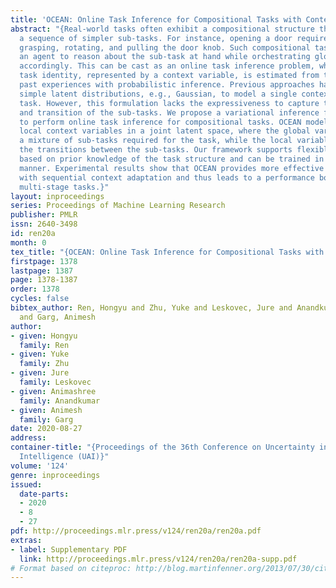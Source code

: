 ```yaml
---
title: 'OCEAN: Online Task Inference for Compositional Tasks with Context Adaptation'
abstract: "{Real-world tasks often exhibit a compositional structure that contains
  a sequence of simpler sub-tasks. For instance, opening a door requires reaching,
  grasping, rotating, and pulling the door knob. Such compositional tasks require
  an agent to reason about the sub-task at hand while orchestrating global behavior
  accordingly. This can be cast as an online task inference problem, where the current
  task identity, represented by a context variable, is estimated from the agent’s
  past experiences with probabilistic inference. Previous approaches have employed
  simple latent distributions, e.g., Gaussian, to model a single context for the entire
  task. However, this formulation lacks the expressiveness to capture the composition
  and transition of the sub-tasks. We propose a variational inference framework OCEAN
  to perform online task inference for compositional tasks. OCEAN models global and
  local context variables in a joint latent space, where the global variables represent
  a mixture of sub-tasks required for the task, while the local variables capture
  the transitions between the sub-tasks. Our framework supports flexible latent distributions
  based on prior knowledge of the task structure and can be trained in an unsupervised
  manner. Experimental results show that OCEAN provides more effective task inference
  with sequential context adaptation and thus leads to a performance boost on complex,
  multi-stage tasks.}"
layout: inproceedings
series: Proceedings of Machine Learning Research
publisher: PMLR
issn: 2640-3498
id: ren20a
month: 0
tex_title: "{OCEAN: Online Task Inference for Compositional Tasks with Context Adaptation}"
firstpage: 1378
lastpage: 1387
page: 1378-1387
order: 1378
cycles: false
bibtex_author: Ren, Hongyu and Zhu, Yuke and Leskovec, Jure and Anandkumar, Animashree
  and Garg, Animesh
author:
- given: Hongyu
  family: Ren
- given: Yuke
  family: Zhu
- given: Jure
  family: Leskovec
- given: Animashree
  family: Anandkumar
- given: Animesh
  family: Garg
date: 2020-08-27
address: 
container-title: "{Proceedings of the 36th Conference on Uncertainty in Artificial
  Intelligence (UAI)}"
volume: '124'
genre: inproceedings
issued:
  date-parts:
  - 2020
  - 8
  - 27
pdf: http://proceedings.mlr.press/v124/ren20a/ren20a.pdf
extras:
- label: Supplementary PDF
  link: http://proceedings.mlr.press/v124/ren20a/ren20a-supp.pdf
# Format based on citeproc: http://blog.martinfenner.org/2013/07/30/citeproc-yaml-for-bibliographies/
---
```


